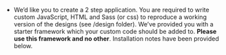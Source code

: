 
+ We’d like you to create a 2 step application. You are required to write custom JavaScript, HTML and Sass (or css) to reproduce a working version of the designs (see /design folder). We’ve provided you with a starter framework which your custom code should be added to. __Please use this framework and no other__. Installation notes have been provided below.



